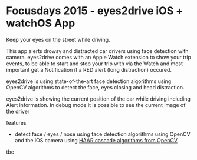 # Focusdays 2015 - eyes2drive iOS + watchOS App
Keep your eyes on the street while driving. 

This app alerts drowsy and distracted car drivers using face detection with camera. eyes2drive comes with an Apple Watch extension to show your trip events, to be able to start and stop your trip with via the Watch and most important get a Notification if a RED alert (long distraction) occured.

eyes2drive is using state-of-the-art face detection algorithms using OpenCV algorithms to detect the face, eyes closing and head distraction.

eyes2drive is showing the current position of the car while driving including Alert information. In debug mode it is possible to see the current image of the driver

features
* detect face / eyes / nose using face detection algorithms using OpenCV and the iOS camera using [HAAR cascade algorithms from OpenCV](http://docs.opencv.org/doc/tutorials/objdetect/cascade_classifier/cascade_classifier.html)

tbc
